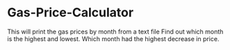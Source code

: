 # Gas-Price-Calculator
This will print the gas prices by month from a text file
Find out which month is the highest and lowest.
Which month had the highest decrease in price. 
